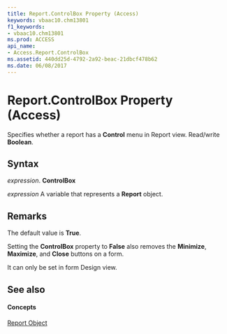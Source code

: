 ```yaml
---
title: Report.ControlBox Property (Access)
keywords: vbaac10.chm13801
f1_keywords:
- vbaac10.chm13801
ms.prod: ACCESS
api_name:
- Access.Report.ControlBox
ms.assetid: 440dd25d-4792-2a92-beac-21dbcf478b62
ms.date: 06/08/2017
---
```



# Report.ControlBox Property (Access)

Specifies whether a report has a  **Control** menu in Report view. Read/write **Boolean**.


## Syntax

 _expression_. **ControlBox**

 _expression_ A variable that represents a **Report** object.


## Remarks

The default value is  **True**.

Setting the  **ControlBox** property to **False** also removes the **Minimize**, **Maximize**, and **Close** buttons on a form.

It can only be set in form Design view.


## See also


#### Concepts


[Report Object](report-object-access.md)

